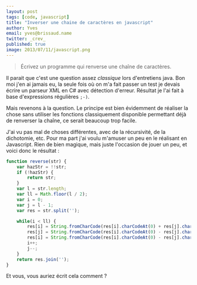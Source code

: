 ```yaml
---
layout: post
tags: [code, javascript]
title: "Inverser une chaine de caractères en javascript"
author: Yves
email: yves@brissaud.name
twitter: _crev_
published: true
image: 2013/07/11/javascript.png
---
```


> Écrivez un programme qui renverse une chaîne de caractères.

Il parait que c'est une question assez _classique_ lors d'entretiens java. Bon moi j'en ai jamais eu, la seule fois où on m'a fait passer un test je devais écrire un parseur XML en C# avec détection d'erreur. Résultat je l'ai fait à base d'expressions régulières `;-)`.

Mais revenons à la question. Le principe est bien évidemment de réaliser la chose sans utiliser les fonctions classiquement disponible permettant déjà de renverser la chaîne, ce serait beaucoup trop facile.

J'ai vu pas mal de choses différentes, avec de la récursivité, de la dichotomie, etc. Pour ma part j'ai voulu m'amuser un peu en le réalisant en Javascript. Rien de bien magique, mais juste l'occasion de jouer un peu, et voici donc le résultat :

```javascript
function reverse(str) {
    var hazStr = !!str;
    if (!hazStr) {
        return str;
    }
    var l = str.length;
    var ll = Math.floor(l / 2);
    var i = 0;
    var j = l - 1;
    var res = str.split('');

    while(i < ll) {
        res[i] = String.fromCharCode(res[i].charCodeAt(0) + res[j].charCodeAt(0));
        res[j] = String.fromCharCode(res[i].charCodeAt(0) - res[j].charCodeAt(0));
        res[i] = String.fromCharCode(res[i].charCodeAt(0) - res[j].charCodeAt(0));
        i++;
        j--;
    }
    return res.join('');
}
```

Et vous, vous auriez écrit cela comment ?

